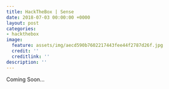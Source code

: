 ```yaml
---
title: HackTheBox | Sense
date: 2018-07-03 00:00:00 +0000
layout: post
categories:
- hackthebox
image:
  feature: assets/img/aecd590b7602217443fee44f2787d26f.jpg
  credit: ''
  creditlink: ''
description: ''
---
```

Coming Soon...